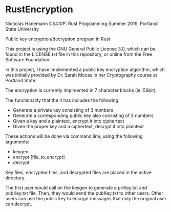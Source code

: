 # RustEncryption
Nicholas Hanemann
CS410P: Rust Programming
Summer 2019, Portland State University

Public key encryption/decryption program in Rust

This project is using the GNU General Public License 3.0,
which can be found in the LICENSE.txt file in this repository, or online from the Free Software Foundation.

In this project, I have implemented a public key encryption algorithm, which was initially provided by Dr. Sarah Mocas in her Cryptography course at Portland State.

The encryption is currently implmented in 7 character blocks (ie: 56bit).

The functionality that the it has includes the following:
  - Generate a private key consisting of 3 numbers
  - Generate a corresponding public key also consisting of 3 numbers
  - Given a key and a plaintext, encrypt it into ciphertext
  - Given the proper key and a ciphertext, decrypt it into plaintext
  
These actions will be done via command line, using the following arguments:
  - keygen
  - encrypt [file_to_encrypt]
  - decrypt

Key files, encrypted files, and decrypted files are placed in the active directory.

The first user would call on the keygen to generate a priKey.txt and pubKey.txt file.
Then, they would send the pubKey.txt to other users.
Other users can use the public key to encrypt messages that only the original user can decrypt.
